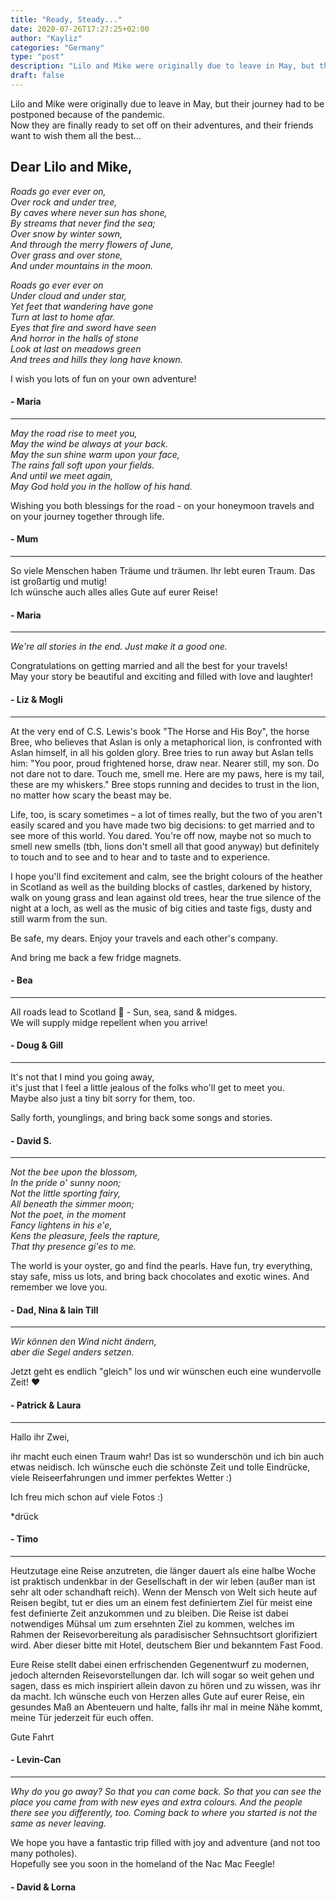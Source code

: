 ```yaml
---
title: "Ready, Steady..."
date: 2020-07-26T17:27:25+02:00
author: "Kayliz"
categories: "Germany"
type: "post"
description: "Lilo and Mike were originally due to leave in May, but their journey had to be postponed because of the pandemic. Now they are finally ready to set off on their adventures, and their friends want to wish them all the best..."
draft: false
---
```


Lilo and Mike were originally due to leave in May, but their journey had to be postponed because of the pandemic. <br />
Now they are finally ready to set off on their adventures, and their friends want to wish them all the best...


## Dear Lilo and Mike,

*Roads go ever ever on,* <br/>
*Over rock and under tree,* <br/>
*By caves where never sun has shone,* <br/>
*By streams that never find the sea;* <br/>
*Over snow by winter sown,* <br/>
*And through the merry flowers of June,* <br/>
*Over grass and over stone,* <br/>
*And under mountains in the moon.*

*Roads go ever ever on* <br/>
*Under cloud and under star,* <br/>
*Yet feet that wandering have gone* <br/>
*Turn at last to home afar.* <br/>
*Eyes that fire and sword have seen* <br/>
*And horror in the halls of stone* <br/>
*Look at last on meadows green* <br/>
*And trees and hills they long have known.*

I wish you lots of fun on your own adventure!

#### - Maria

<hr />

*May the road rise to meet you,* <br/>
*May the wind be always at your back.* <br/>
*May the sun shine warm upon your face,* <br/>
*The rains fall soft upon your fields.* <br/>
*And until we meet again,* <br/>
*May God hold you in the hollow of his hand.* <br/>

Wishing you both blessings for the road - on your honeymoon travels and on your journey together through life.

#### - Mum

<hr />

So viele Menschen haben Träume und träumen.
Ihr lebt euren Traum. Das ist großartig und mutig! <br/>
Ich wünsche auch alles alles Gute auf eurer Reise!

#### - Maria

<hr />

*We're all stories in the end. Just make it a good one.*

Congratulations on getting married and all the best for your travels! <br/>
May your story be beautiful and exciting and filled with love and laughter!

#### - Liz & Mogli

<hr />

At the very end of C.S. Lewis's book "The Horse and His Boy", the horse Bree, who believes that Aslan is only a metaphorical lion, is confronted with Aslan himself, in all his golden glory. Bree tries to run away but Aslan tells him: "You poor, proud frightened horse, draw near. Nearer still, my son. Do not dare not to dare. Touch me, smell me. Here are my paws, here is my tail, these are my whiskers." Bree stops running and decides to trust in the lion, no matter how scary the beast may be.

Life, too, is scary sometimes – a lot of times really, but the two of you aren't easily scared and you have made two big decisions: to get married and to see more of this world. You dared. You're off now, maybe not so much to smell new smells (tbh, lions don't smell all that good anyway) but definitely to touch and to see and to hear and to taste and to experience.

I hope you'll find excitement and calm, see the bright colours of the heather in Scotland as well as the building blocks of castles, darkened by history, walk on young grass and lean against old trees, hear the true silence of the night at a loch, as well as the music of big cities and taste figs, dusty and still warm from the sun.

Be safe, my dears. Enjoy your travels and each other's company.

And bring me back a few fridge magnets.

#### - Bea

<hr />

All roads lead to Scotland 🏴󠁧󠁢󠁳󠁣󠁴󠁿 - Sun, sea, sand & midges. <br/>
We will supply midge repellent when you arrive!

#### - Doug & Gill

<hr />

It's not that I mind you going away, </br>
it's just that I feel a little jealous of the folks who'll get to meet you. <br/>
Maybe also just a tiny bit sorry for them, too. <br/>

Sally forth, younglings, and bring back some songs and stories.

#### - David S.

<hr />

*Not the bee upon the blossom,* <br/>
*In the pride o' sunny noon;* <br/>
*Not the little sporting fairy,* <br/>
*All beneath the simmer moon;* <br/>
*Not the poet, in the moment* <br/>
*Fancy lightens in his e'e,* <br/>
*Kens the pleasure, feels the rapture,* <br/>
*That thy presence gi'es to me.*

The world is your oyster, go and find the pearls. Have fun, try everything, stay safe, miss us lots, and bring back chocolates and exotic wines. And remember we love you.

#### - Dad, Nina & Iain Till

<hr />

*Wir können den Wind nicht ändern,* <br/>
*aber die Segel anders setzen.*

Jetzt geht es endlich "gleich" los und wir wünschen euch eine wundervolle Zeit! ❤️

#### - Patrick & Laura

<hr />

Hallo ihr Zwei,

ihr macht euch einen Traum wahr! Das ist so wunderschön und ich bin auch etwas neidisch. Ich wünsche euch die schönste Zeit und tolle Eindrücke, viele Reiseerfahrungen und immer perfektes Wetter :)

Ich freu mich schon auf viele Fotos :)

*drück

#### - Timo

<hr />

Heutzutage eine Reise anzutreten, die länger dauert als eine halbe Woche ist praktisch undenkbar in der Gesellschaft in der wir leben (außer man ist sehr alt oder schandhaft reich). Wenn der Mensch von Welt sich heute auf Reisen begibt, tut er dies um an einem fest definiertem Ziel für meist eine fest definierte Zeit anzukommen und zu bleiben. Die Reise ist dabei notwendiges Mühsal um zum ersehnten Ziel zu kommen, welches im Rahmen der Reisevorbereitung als paradisischer Sehnsuchtsort glorifiziert wird. Aber dieser bitte mit Hotel, deutschem Bier und bekanntem Fast Food.

Eure Reise stellt dabei einen erfrischenden Gegenentwurf zu modernen, jedoch alternden Reisevorstellungen dar. Ich will sogar so weit gehen und sagen, dass es mich inspiriert allein davon zu hören und zu wissen, was ihr da macht. Ich wünsche euch von Herzen alles Gute auf eurer Reise, ein gesundes Maß an Abenteuern und halte, falls ihr mal in meine Nähe kommt, meine Tür jederzeit für euch offen.

Gute Fahrt

#### - Levin-Can

<hr />

*Why do you go away? So that you can come back. So that you can see the place you came from with new eyes and extra colours. And the people there see you differently, too. Coming back to where you started is not the same as never leaving.*

We hope you have a fantastic trip filled with joy and adventure (and not too many potholes). </br>
Hopefully see you soon in the homeland of the Nac Mac Feegle!

#### - David & Lorna

